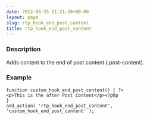 ```yaml
---
date: 2012-04-25 11:21:58+00:00
layout: page
slug: rtp_hook_end_post_content
title: rtp_hook_end_post_content
---
```


### Description


Adds content to the end of post content (.post-content).


### Example



    
    function custom_hook_end_post_content() { ?>
    <p>This is the after Post Content</p><?php
    }
    add_action( 'rtp_hook_end_post_content', 'custom_hook_end_post_content' );
